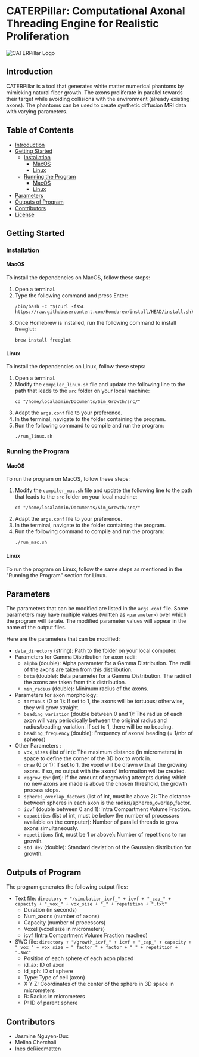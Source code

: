 # CATERPillar: Computational Axonal Threading Engine for Realistic Proliferation

![CATERPillar Logo](https://github.com/jazz031195/CATERPillar/blob/updated/caterpillar.jpg)

## Introduction
CATERPillar is a tool that generates white matter numerical phantoms by mimicking natural fiber growth. The axons proliferate in parallel towards their target while avoiding collisions with the environment (already existing axons). The phantoms can be used to create synthetic diffusion MRI data with varying parameters.

## Table of Contents
- [Introduction](#introduction)
- [Getting Started](#getting-started)
  - [Installation](#installation)
    - [MacOS](#macos)
    - [Linux](#linux)
  - [Running the Program](#running-the-program)
    - [MacOS](#macos-1)
    - [Linux](#linux-1)
- [Parameters](#parameters)
- [Outputs of Program](#outputs-of-program)
- [Contributors](#contributors)
- [License](#license)

## Getting Started
### Installation
#### MacOS
To install the dependencies on MacOS, follow these steps:
1. Open a terminal.
2. Type the following command and press Enter:
   ```shell
   /bin/bash -c "$(curl -fsSL https://raw.githubusercontent.com/Homebrew/install/HEAD/install.sh)"
   ```
3. Once Homebrew is installed, run the following command to install freeglut:
   ```shell
   brew install freeglut
   ```

#### Linux
To install the dependencies on Linux, follow these steps:
1. Open a terminal.
2. Modify the `compiler_linux.sh` file and update the following line to the path that leads to the `src` folder on your local machine:
   ```shell
   cd "/home/localadmin/Documents/Sim_Growth/src/"
   ```
3. Adapt the `args.conf` file to your preference.
4. In the terminal, navigate to the folder containing the program.
5. Run the following command to compile and run the program:
   ```shell
   ./run_linux.sh
   ```

### Running the Program
#### MacOS
To run the program on MacOS, follow these steps:
1. Modify the `compiler_mac.sh` file and update the following line to the path that leads to the `src` folder on your local machine:
   ```shell
   cd "/home/localadmin/Documents/Sim_Growth/src/"
   ```
2. Adapt the `args.conf` file to your preference.
3. In the terminal, navigate to the folder containing the program.
4. Run the following command to compile and run the program:
   ```shell
   ./run_mac.sh
   ```

#### Linux
To run the program on Linux, follow the same steps as mentioned in the "Running the Program" section for Linux.

## Parameters
The parameters that can be modified are listed in the `args.conf` file. Some parameters may have multiple values (written as `<parameter>`) over which the program will iterate. The modified parameter values will appear in the name of the output files.

Here are the parameters that can be modified:
- `data_directory` (string): Path to the folder on your local computer.
- Parameters for Gamma Distribution for axon radii:
  - `alpha` (double): Alpha parameter for a Gamma Distribution. The radii of the axons are taken from this distribution.
  - `beta` (double): Beta parameter for a Gamma Distribution. The radii of the axons are taken from this distribution.
  - `min_radius` (double): Minimum radius of the axons.
- Parameters for axon morphology:
  - `tortuous` (0 or 1): If set to 1, the axons will be tortuous; otherwise, they will grow straight.
  - `beading_variation` (double between 0 and 1): The radius of each axon will vary periodically between the original radius and radius/beading_variation. If set to 1, there will be no beading.
  - `beading_frequency` (double): Frequency of axonal beading (= 1/nbr of spheres)
- Other Parameters :
  - `vox_sizes` (list of int): The maximum distance (in micrometers) in space to define the corner of the 3D box to work in.
  - `draw` (0 or 1): If set to 1, the voxel will be drawn with all the growing axons. If so, no output with the axons' information will be created.
  - `regrow_thr` (int): If the amount of regrowing attempts during which no new axons are made is above the chosen threshold, the growth process stops.
  - `spheres_overlap_factors` (list of int, must be above 2): The distance between spheres in each axon is the radius/spheres_overlap_factor.
  - `icvf` (double between 0 and 1): Intra Compartment Volume Fraction.
  - `capacities` (list of int, must be below the number of processors available on the computer): Number of parallel threads to grow axons simultaneously.
  - `repetitions` (int, must be 1 or above): Number of repetitions to run growth.
  - `std_dev` (double): Standard deviation of the Gaussian distribution for growth.

## Outputs of Program
The program generates the following output files:
- Text file: `directory + "/simulation_icvf_" + icvf + "_cap_" + capacity + "_vox_" + vox_size + "_" + repetition + ".txt"`
  - Duration (in seconds)
  - Num_axons (number of axons)
  - Capacity (number of processors)
  - Voxel (voxel size in micrometers)
  - icvf (Intra Compartment Volume Fraction reached)
- SWC file: `directory + "/growth_icvf_" + icvf + "_cap_" + capacity + "_vox_" + vox_size + "_factor_" + factor + "_" + repetition + ".swc"`
  - Position of each sphere of each axon placed
  - id_ax: ID of axon
  - id_sph: ID of sphere
  - Type: Type of cell (axon)
  - X Y Z: Coordinates of the center of the sphere in 3D space in micrometers
  - R: Radius in micrometers
  - P: ID of parent sphere

## Contributors
- Jasmine Nguyen-Duc
- Melina Cherchali
- Ines deRiedmatten

